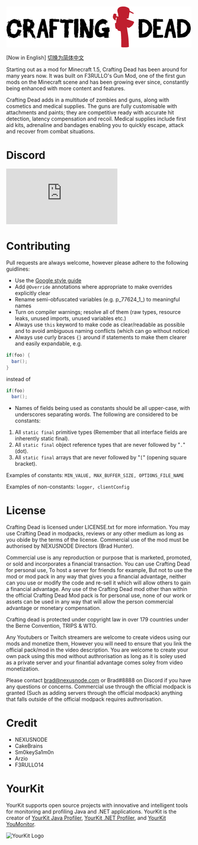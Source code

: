 ![Crafting Dead Logo](./image/crafting-dead-logo.png)  

[Now in English] [切换为简体中文](./README_zh_cn.md)  

Starting out as a mod for Minecraft 1.5, Crafting Dead has been around for many years now. It was built on F3RULLO's Gun Mod, one of the first gun mods on the Minecraft scene and has been growing ever since, constantly being enhanced with more content and features.

Crafting Dead adds in a multitude of zombies and guns, along with cosmetics and medical supplies. The guns are fully customisable with attachments and paints; they are competitive ready with accurate hit detection, latency compensation and recoil. Medical supplies include first aid kits, adrenaline and bandages enabling you to quickly escape, attack and recover from combat situations.

# Discord
![Discord Banner 2](https://discord.com/api/guilds/473735245636698153/widget.json)

# Contributing
Pull requests are always welcome, however please adhere to the following guidlines:
* Use the [Google style guide](https://github.com/google/styleguide)
* Add `@Override` annotations where appropriate to make overrides explicitly clear
* Rename semi-obfuscated variables (e.g. p_77624_1_) to meaningful names
* Turn on compiler warnings; resolve all of them (raw types, resource leaks, unused imports, unused variables etc.)
* Always use `this` keyword to make code as clear/readable as possible and to avoid ambiguous naming conflicts (which can go without notice)
* Always use curly braces `{}` around if statements to make them clearer and easily expandable, e.g. 
```java
if(foo) {
  bar();
}
```
instead of 
```java
if(foo)
  bar();
```

* Names of fields being used as constants should be all upper-case, with underscores separating words. The following are considered to be constants:
1. All `static final` primitive types (Remember that all interface fields are inherently static final).
2. All `static final` object reference types that are never followed by "`.`" (dot).
3. All `static final` arrays that are never followed by "`[`" (opening square bracket).

Examples of constants:
`MIN_VALUE, MAX_BUFFER_SIZE, OPTIONS_FILE_NAME`

Examples of non-constants:
`logger, clientConfig`

# License
Crafting Dead is licensed under LICENSE.txt for more information. You may use Crafting Dead in modpacks, reviews or any other medium as long as you obide by the terms of the license. Commercial use of the mod must be authorised by NEXUSNODE Directors (Brad Hunter).

Commercial use is any reproduction or purpose that is marketed, promoted, or sold and incorporates a financial transaction. You can use Crafting Dead for personal use, To host a server for friends for example, But not to use the mod or mod pack in any way that gives you a financial advantage, neither can you use or modify the code and re-sell it which will allow others to gain a financial advantage. Any use of the Crafting Dead mod other than within the official Crafting Dead Mod pack is for personal use, none of our work or assets can be used in any way that will allow the person commercial advantage or monetary compensation.

Crafting dead is protected under copyright law in over 179 countries under the Berne Convention, TRIPS & WTO. 

Any Youtubers or Twitch streamers are welcome to create videos using our mods and monetize them, However you will need to ensure that you link the official pack/mod in the video description. You are welcome to create your own pack using this mod without authrorisation as long as it is soley used as a private server and your finantial advantage comes soley from video monetization. 

Please contact brad@nexusnode.com or Brad#8888 on Discord if you have any questions or concerns. Commercial use through the official modpack is granted (Such as adding servers through the official modpack) anything that falls outside of the official modpack requires authrorisation. 

# Credit
- NEXUSNODE
- CakeBrains
- Sm0keySa1m0n
- Arzio
- F3RULLO14

# YourKit
YourKit supports open source projects with innovative and intelligent tools
for monitoring and profiling Java and .NET applications.
YourKit is the creator of [YourKit Java Profiler](https://www.yourkit.com/java/profiler/), [YourKit .NET Profiler](https://www.yourkit.com/.net/profiler/), and [YourKit YouMonitor](https://www.yourkit.com/youmonitor/).

![YourKit Logo](https://www.yourkit.com/images/yklogo.png)
